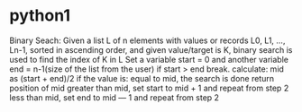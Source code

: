 # python1
Binary Seach:
Given a list L of n elements with values or records L0, L1, …, Ln-1, sorted in ascending order, and given value/target is K, binary search is used to find the index of K in L
Set a variable start = 0 and another variable end = n-1(size of the list from the user)
if start > end break.
calculate: mid as (start + end)/2
if the value is:
equal to mid, the search is done return position of mid
greater than mid, set start to mid + 1 and repeat from step 2
less than mid, set end to mid — 1 and repeat from step 2
